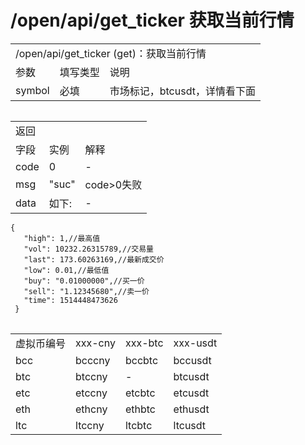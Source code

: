 # /open/api/get_ticker 获取当前行情
<table>
  <tr><td colspan="3">/open/api/get_ticker (get)：获取当前行情</td></tr>
  <tr><td>参数</td><td>填写类型</td><td>说明</td></tr>
  <tr><td>symbol</td><td>必填 </td><td>市场标记，btcusdt，详情看下面</td></tr>
<table>

<table>
  <tr><td colspan="3">返回</td></tr>
  <tr><td>字段</td><td>实例</td><td>解释</td></tr>
  <tr><td>code</td><td>0</td><td>-</td></tr>
  <tr><td>msg</td><td>"suc"</td><td>code>0失败</td></tr>
  <tr><td>data</td><td>如下:</td><td>-</td></tr>
<table>

```
{
   "high": 1,//最高值
   "vol": 10232.26315789,//交易量
   "last": 173.60263169,//最新成交价
   "low": 0.01,//最低值
   "buy": "0.01000000",//买一价
   "sell": "1.12345680",//卖一价
   "time": 1514448473626
 }

```
<table>
  <tr><td >虚拟币编号</td><td >xxx-cny </td><td >xxx-btc</td><td>xxx-usdt</td></tr>
  <tr><td>bcc</td><td>bcccny </td><td>bccbtc </td><td>bccusdt</td></tr>
  <tr><td>btc </td><td>btccny</td><td>- </td><td>btcusdt</td></tr>
  <tr><td>etc</td><td>etccny </td><td>etcbtc </td><td>etcusdt</td></tr>
  <tr><td>eth</td><td>ethcny</td><td>ethbtc </td><td>ethusdt</td></tr>
  <tr><td>ltc</td><td>ltccny</td><td>ltcbtc</td><td>ltcusdt</td></tr>
<table>


